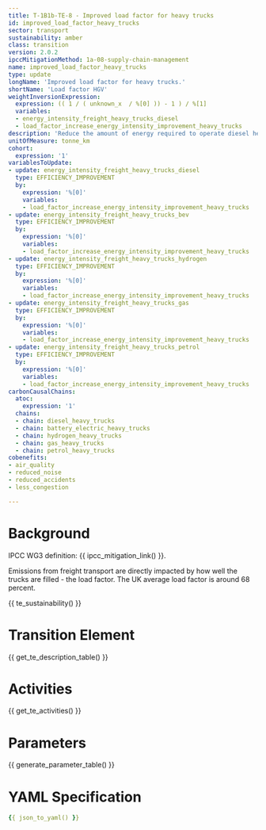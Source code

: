 ```yaml
---
title: T-1B1b-TE-8 - Improved load factor for heavy trucks
id: improved_load_factor_heavy_trucks
sector: transport
sustainability: amber
class: transition
version: 2.0.2
ipccMitigationMethod: 1a-08-supply-chain-management
name: improved_load_factor_heavy_trucks
type: update
longName: 'Improved load factor for heavy trucks.'
shortName: 'Load factor HGV'
weightInversionExpression:
  expression: (( 1 / ( unknown_x  / %[0] )) - 1 ) / %[1]
  variables:
  - energy_intensity_freight_heavy_trucks_diesel
  - load_factor_increase_energy_intensity_improvement_heavy_trucks
description: 'Reduce the amount of energy required to operate diesel heavy trucks through improved load factor'
unitOfMeasure: tonne_km
cohort:
  expression: '1'
variablesToUpdate:
- update: energy_intensity_freight_heavy_trucks_diesel
  type: EFFICIENCY_IMPROVEMENT
  by:
    expression: '%[0]'
    variables:
    - load_factor_increase_energy_intensity_improvement_heavy_trucks
- update: energy_intensity_freight_heavy_trucks_bev
  type: EFFICIENCY_IMPROVEMENT
  by:
    expression: '%[0]'
    variables:
    - load_factor_increase_energy_intensity_improvement_heavy_trucks
- update: energy_intensity_freight_heavy_trucks_hydrogen
  type: EFFICIENCY_IMPROVEMENT
  by:
    expression: '%[0]'
    variables:
    - load_factor_increase_energy_intensity_improvement_heavy_trucks
- update: energy_intensity_freight_heavy_trucks_gas
  type: EFFICIENCY_IMPROVEMENT
  by:
    expression: '%[0]'
    variables:
    - load_factor_increase_energy_intensity_improvement_heavy_trucks
- update: energy_intensity_freight_heavy_trucks_petrol
  type: EFFICIENCY_IMPROVEMENT
  by:
    expression: '%[0]'
    variables:
    - load_factor_increase_energy_intensity_improvement_heavy_trucks
carbonCausalChains:
  atoc:
    expression: '1'
  chains:
  - chain: diesel_heavy_trucks
  - chain: battery_electric_heavy_trucks
  - chain: hydrogen_heavy_trucks
  - chain: gas_heavy_trucks
  - chain: petrol_heavy_trucks
cobenefits:
- air_quality
- reduced_noise
- reduced_accidents
- less_congestion

---
```




# Background

IPCC WG3 definition: {{ ipcc_mitigation_link() }}.

Emissions from freight transport are directly impacted by how well the trucks are filled - the load factor. The UK average load factor is around 68 percent.




{{ te_sustainability() }}

# Transition Element

{{ get_te_description_table() }}


# Activities

{{ get_te_activities() }}


# Parameters

{{ generate_parameter_table() }}


# YAML Specification

```yaml
{{ json_to_yaml() }}
```
